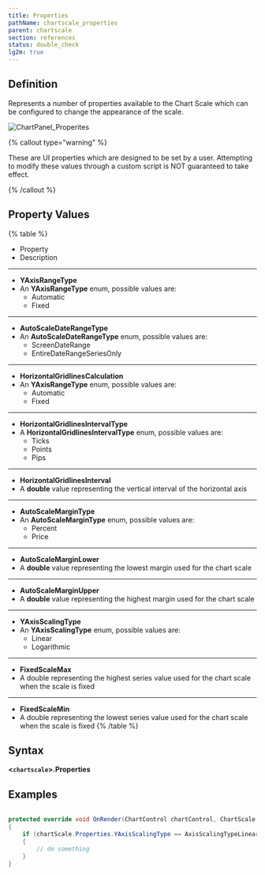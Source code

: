 ```yaml
---
title: Properties
pathName: chartscale_properties
parent: chartscale
section: references
status: double_check
lg2m: true
---
```


## Definition

Represents a number of properties available to the Chart Scale which can be configured to change the appearance of the scale.

![ChartPanel_Properites](chartpanel_properites.png)

{% callout type="warning" %}

These are UI properties which are designed to be set by a user. Attempting to modify these values through a custom script is NOT guaranteed to take effect.

{% /callout %}

## Property Values

{% table %}

* Property
* Description

---

* **YAxisRangeType**
* An **YAxisRangeType** enum, possible values are:
  * Automatic
  * Fixed

---

* **AutoScaleDateRangeType**
* An **AutoScaleDateRangeType** enum, possible values are:
  * ScreenDateRange
  * EntireDateRangeSeriesOnly

---

* **HorizontalGridlinesCalculation**
* An **YAxisRangeType** enum, possible values are:
  * Automatic
  * Fixed

---

* **HorizontalGridlinesIntervalType**
* A **HorizontalGridlinesIntervalType** enum, possible values are:
  * Ticks
  * Points
  * Pips

---

* **HorizontalGridlinesInterval**
* A **double** value representing the vertical interval of the horizontal axis

---

* **AutoScaleMarginType**
* An **AutoScaleMarginType** enum, possible values are:
  * Percent
  * Price

---

* **AutoScaleMarginLower**
* A **double** value representing the lowest margin used for the chart scale

---

* **AutoScaleMarginUpper**
* A **double** value representing the highest margin used for the chart scale

---

* **YAxisScalingType**
* An **YAxisScalingType** enum, possible values are:
  * Linear
  * Logarithmic

---

* **FixedScaleMax**
* A double representing the highest series value used for the chart scale when the scale is fixed

---

* **FixedScaleMin**
* A double representing the lowest series value used for the chart scale when the scale is fixed
{% /table %}

## Syntax

**<`chartscale`>.Properties**

## Examples

```csharp

protected override void OnRender(ChartControl chartControl, ChartScale chartScale)
{
    if (chartScale.Properties.YAxisScalingType == AxisScalingTypeLinear)
    {
        // do something
    }
}
```
